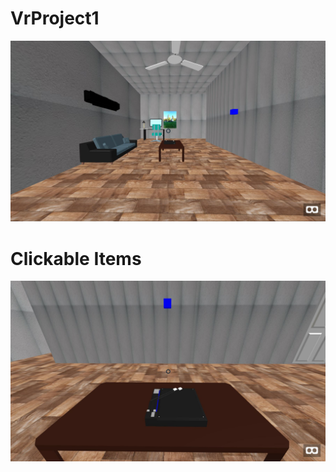 # VrProject1

![My House](/images/first.JPG)

# Clickable Items
![clickable](/images/clickableBEFORE.JPG)

